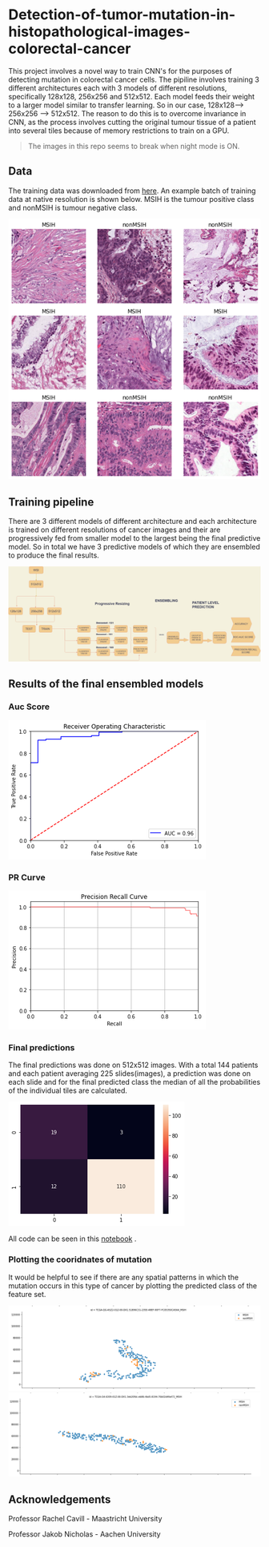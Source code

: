 # Detection-of-tumor-mutation-in-histopathological-images-colorectal-cancer

This project involves a novel way to train CNN's for the purposes of detecting mutation in colorectal cancer cells. The pipiline involves training 3 different architectures each with 3 models of different resolutions, specifically 128x128, 256x256 and 512x512. Each model feeds their weight to a larger model similar to transfer learning. So in our case, 128x128--> 256x256 --> 512x512. The reason to do this is to overcome invariance in CNN, as the process involves cutting the original tumour tissue of a patient into several tiles because of memory restrictions to train on a GPU. 

> The images in this repo seems to break when night mode is ON.
 

## Data

The training data was downloaded from [here](https://zenodo.org/record/3832231). An example batch of training data at native resolution is shown below. MSIH is the tumour positive class and nonMSIH is tumour negative class. 

![Screenshot](data.png)


## Training pipeline
There are 3 different models of different architecture and each architecture is trained on different resolutions of cancer images and their are progressively fed from smaller model to the largest being the final predictive model. So in total we have 3 predictive models of which they are ensembled to produce the final results. 

![Screenshot](Pipeline_final.png)

## Results of the final ensembled models
### Auc Score
![Screenshot](auc_patient.png)

### PR Curve
![Screenshot](pr_patient.png)

### Final predictions
The final predictions was done on 512x512 images. With a total 144 patients and each patient averaging 225 slides(images), a prediction was done on each slide and for the final predicted class the median of all the probabilities of the individual tiles are calculated.

![Screenshot](patient_final.png)

All code can be seen in this [notebook](https://github.com/balaganeshmohan/Colorectal-cancer-classification-with-histopathological-images/blob/main/CancerClassification.ipynb) . 

### Plotting the cooridnates of mutation
It would be helpful to see if there are any spatial patterns in which the mutation occurs in this type of cancer by plotting the predicted class of the feature set.

![Screenshot](msih_1.png) ![Screenshot](msih_2.png) 

## Acknowledgements 
Professor Rachel Cavill - Maastricht University

Professor Jakob Nicholas - Aachen University
